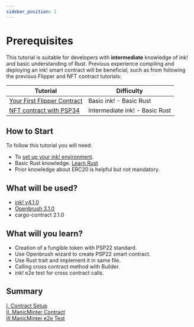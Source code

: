 ```yaml
---
sidebar_position: 1
---
```


# Prerequisites
This tutorial is suitable for developers with **intermediate** knowledge of ink! and basic understanding of Rust. Previous experience compiling and deploying an ink! smart contract will be beneficial, such as from following the previous Flipper and NFT contract tutorials:

| Tutorial                                                                   | Difficulty                     |
|----------------------------------------------------------------------------|--------------------------------|
| [Your First Flipper Contract](../flipper-contract/flipper-contract.md)              | Basic ink! -  Basic Rust       |
| [NFT contract with PSP34](../nft/nft.md)              | Intermediate ink! -  Basic Rust       |          


## How to Start
To follow this tutorial you will need:
- To [set up your ink! environment](/docs/build/environment/ink_environment.md).
- Basic Rust knowledge. [Learn Rust](https://www.rust-lang.org/learn)
- Prior knowledge about ERC20 is helpful but not mandatory.

## What will be used?
- [ink! v4.1.0](https://github.com/paritytech/ink/tree/v4.0.0)   
- [Openbrush 3.1.0](https://github.com/727-Ventures/openbrush-contracts/tree/3.0.0)
- cargo-contract 2.1.0
  
## What will you learn?
- Creation of a fungible token with PSP22 standard.
- Use Openbrush wizard to create PSP22 smart contract.
- Use Rust trait and implement it in same file.
- Calling cross contract method with Builder.
- ink! e2e test for cross contract calls.

## Summary
[I. Contract Setup](./manic-setup.md)   
[II. ManicMinter Contract](./manic-contract.md)   
[III ManicMinter e2e Test](./manic-e2e.md)   